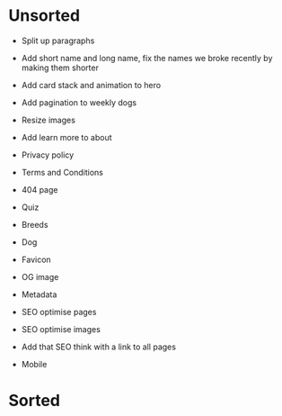 # Unsorted

- Split up paragraphs

- Add short name and long name, fix the names we broke recently by making them shorter
- Add card stack and animation to hero
- Add pagination to weekly dogs
- Resize images
- Add learn more to about
- Privacy policy
- Terms and Conditions
- 404 page
- Quiz
- Breeds
- Dog
- Favicon
- OG image
- Metadata
- SEO optimise pages
- SEO optimise images
- Add that SEO think with a link to all pages
- Mobile

# Sorted
